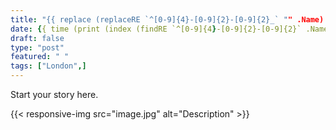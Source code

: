 ```yaml
---
title: "{{ replace (replaceRE `^[0-9]{4}-[0-9]{2}-[0-9]{2}_` "" .Name) "-" " " | title }}"
date: {{ time (print (index (findRE `^[0-9]{4}-[0-9]{2}-[0-9]{2}` .Name) 0) "T00:00:00+00:00") }}
draft: false
type: "post"
featured: " "
tags: ["London",]
---
```


Start your story here.

{{< responsive-img src="image.jpg" alt="Description" >}}
